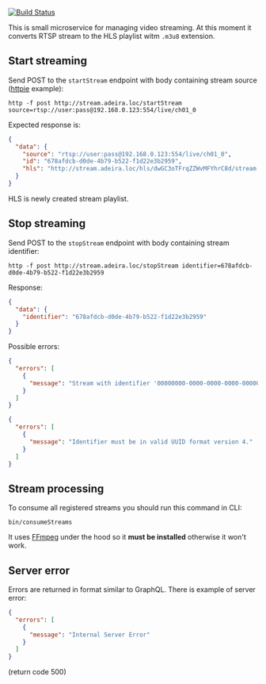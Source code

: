 [![Build Status](https://travis-ci.org/adeira/connector-stream.svg?branch=master)](https://travis-ci.org/adeira/connector-stream)

This is small microservice for managing video streaming. At this moment it converts RTSP stream to the HLS playlist witm `.m3u8` extension.

## Start streaming

Send POST to the `startStream` endpoint with body containing stream source ([httpie](https://github.com/jkbrzt/httpie) example):

```
http -f post http://stream.adeira.loc/startStream source=rtsp://user:pass@192.168.0.123:554/live/ch01_0
```

Expected response is:

```json
{
  "data": {
    "source": "rtsp://user:pass@192.168.0.123:554/live/ch01_0",
    "id": "678afdcb-d0de-4b79-b522-f1d22e3b2959",
    "hls": "http://stream.adeira.loc/hls/dwGC3oTFrqZZWvMFYhrC8d/stream.m3u8"
  }
}
```

HLS is newly created stream playlist.

## Stop streaming

Send POST to the `stopStream` endpoint with body containing stream identifier:

    http -f post http://stream.adeira.loc/stopStream identifier=678afdcb-d0de-4b79-b522-f1d22e3b2959

Response:

```json
{
  "data": {
    "identifier": "678afdcb-d0de-4b79-b522-f1d22e3b2959"
  }
}
```

Possible errors:

```json
{
  "errors": [
    {
      "message": "Stream with identifier '00000000-0000-0000-0000-000000000001' is not registered!"
    }
  ]
}
```

```json
{
  "errors": [
    {
      "message": "Identifier must be in valid UUID format version 4."
    }
  ]
}
```

## Stream processing

To consume all registered streams you should run this command in CLI:

    bin/consumeStreams

It uses [FFmpeg](https://johnvansickle.com/ffmpeg/) under the hood so it **must be installed** otherwise it won't work.

## Server error

Errors are returned in format similar to GraphQL. There is example of server error:

```json
{
  "errors": [
    {
      "message": "Internal Server Error"
    }
  ]
}
```

(return code 500)
